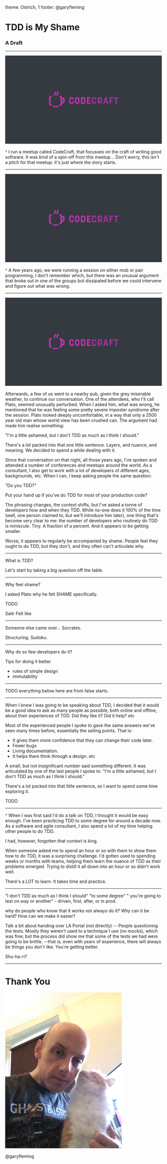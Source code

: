 theme: Ostrich, 1
footer: @garyfleming

# TDD is My Shame
### A Draft


---

![](images/CODE-CRAFT-V2-01-09.svg)

^ I run a meetup called CodeCraft, that focusses on the craft of writing good software. It was kind of a spin-off from this meetup... Don't worry, this isn't a pitch for that meetup: it's just where the story starts.

---

![](images/CODE-CRAFT-V2-01-09.svg)

^ A few years ago, we were running a session on either mob or pair programming, I don't remember which, but there was an unusual argument that broke out in one of the groups but dissipated before we could intervene and figure out what was wrong.

---

![](images/CODE-CRAFT-V2-01-09.svg)

Afterwards, a few of us went to a nearby pub, given the grey miserable weather, to continue our conversation. One of the attendees, who I'll call Plato, seemed unusually perturbed. When I asked him, what was wrong, he mentioned that he was feeling some pretty severe imposter syndrome after the session. Plato looked deeply uncomfortable, in a way that only a 2500 year old man whose world view has been crushed can. The argument had made him realise something:

"I'm a little ashamed, but I don't TDD as much as I think I should."

There's a *lot* packed into that one little sentence. Layers, and nuance, and meaning. We decided to spend a while dealing with it.

Since that conversation on that night, all those years ago, I've spoken and attended a number of conferences and meetups around the world. As a consultant, I also get to work with a lot of developers of different ages, backgrounds, etc. When I can, I keep asking people the same question:

"Do you TDD?"

Put your hand up if you've do TDD for most of your production code?

The phrasing changes, the context shifts, but I've asked a tonne of developers how and when they TDD. While no-one does it 100% of the time (well, one person claimed to, but we'll introduce him later), one thing that's become very clear to me: the number of developers who routinely do TDD is *miniscule*. Tiny. A fraction of a percent. And it appears to be getting smaller.

Worse, it appears to regularly be accompanied by shame. People feel they ought to do TDD, but they don't, and they often can't articulate why.

---

What is TDD?

Let's start by taking a big question off the table.

---

Why feel shame?

I asked Plato why he felt SHAME specifically.

TODO

Satir
Felt like

---

Someone else came over... Socrates.

Structuring.
Sudoku.


---

Why do so few developers do it?

Tips for doing it better

- rules of simple design
- immutability

---

TODO everything below here are from false starts.

---

When I knew I was going to be speaking about TDD, I decided that it would be a good idea to ask as many people as possible, both online and offline, about their experiences of TDD. Did they like it? Did it help? etc

Most of the experienced people I spoke to gave the same answers we've seen many times before, essentially the selling points. That is:

* It gives them more confidence that they can change their code later.
* Fewer bugs
* Living documentation.
* It helps them think through a design.
etc

A small, but not insignificant number said something different. It was articulated by one of the last people I spoke to: "I'm a little ashamed, but I don't TDD as much as I think I should."

There's a lot packed into that little sentence, so I want to spend some time exploring it.

TODO

---

^ When I was first said I'd do a talk on TDD, I thought it would be easy enough. I've been practicing TDD to some degree for around a decade now. As a software and agile consultant, I also spend a lot of my time helping other people to do TDD.

I had, however, forgotten that context is king.

When someone asked me to spend an hour or so with them to show them how to do TDD, it was a surprising challenge. I'd gotten used to spending weeks or months with teams, helping them learn the nuance of TDD as their problems emerged. Trying to distill it all down into an hour or so didn't work well.

There's a LOT to learn. It takes time and practice.


---

"I don't TDD as much as I think I should"
"to some degree"
" you're going to test on way or another" - driven, first, after, or in prod.

why do people who know that it works not always do it? Why can it be hard? How can we make it easier?

Talk a bit about handing over LA Portal (not directly) -- People questioning the tests. Mostly they weren't used to a technique I use (no mocks), which was fine; but the process did show me that some of the tests we had were going to be brittle. --that is, even with years of experience, there will always be things you don't like. You're getting better.

Shu-ha-ri?


---

# Thank You

![inline](images/cat3.gif)

@garyfleming

